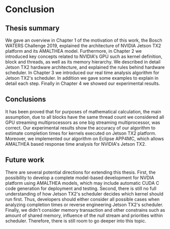 # Conclusion

<!-- 
A chapter that concludes the thesis by summarising the learning points
and outlining future areas for research
-->

## Thesis summary
We gave an overview in Chapter 1 of the motivation of this work, the  Bosch WATERS Challenge 2019, explained the architecture of NVIDIA Jetson TX2 platform and its AMALTHEA model. 
Furthermore, in Chapter 2 we introduced key concepts related to NVIDIA's GPU such as kernel definition, block  and threads, as well as its memory hierarchy. 
We described in detail Jetson TX2 hardware architecture, and explained the rules behind hardware scheduler.
In Chapter 3 we introduced our real time analysis algorithm for Jetson TX2's scheduler. In addition we gave some examples to explain in detail  each step.
Finally in Chapter 4 we showed our experimental results. 

## Conclusions 
It has been proved that for purposes of mathematical calculation, the main assumption, due to all blocks have the same thread count we considered all GPU streaming multiprocessors as one big streaming multiprocessor, was correct. 
Our experimental results show the accuracy of our algorithm to estimate completion times for kernels executed on Jetson TX2 platform. 
Moreover, we implemented our algorithm on Eclipse APP4MC, which allows AMALTHEA based response time analysis for NVIDIA's Jetson TX2. 


## Future work

There are several potential directions for extending this thesis. 
First, the possibility to develop a complete model-based development for NVDIA platform using AMALTHEA models, which may include automatic CUDA C code generation for deployment and testing.
Second, there is still no full understanding of how  Jetson TX2's scheduler decides which kernel should run first. 
Thus, developers should either  consider all possible cases when analyzing completion times or reverse engineering Jetson TX2's scheduler.
Finally, we didn't consider memory transaction and other constrains such as amount of shared memory, influence of the _null_ stream  and priorities within scheduler. 
Therefore, there is still room to go deeper into this topic.


